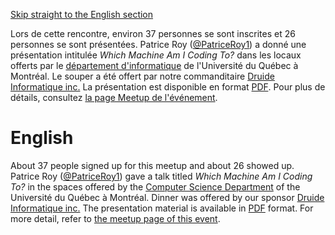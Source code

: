 [Skip straight to the English section](#english)

Lors de cette rencontre, environ 37 personnes se sont inscrites et 26 personnes se sont présentées. Patrice Roy ([@PatriceRoy1](https://twitter.com/PatriceRoy1)) a donné une présentation intitulée *Which Machine Am I Coding To?* dans les locaux offerts par le [département d'informatique](http://info.uqam.ca/) de l'Université du Québec à Montréal. Le souper a été offert par notre commanditaire [Druide Informatique inc.](https://www.druide.com/) La présentation est disponible en format  [PDF](https://github.com/CppMtl/Meetups/blob/master/2017/2017-06-27%20%5BPatrice%20Roy%5D%20Which%20machine%20am%20I%20coding%20to%3F/Which-machine-am-I-coding-to.pdf). Pour plus de détails, consultez [la page Meetup de l'événement](https://www.meetup.com/CppMtl/events/239559902/).

# English
About 37 people signed up for this meetup and about 26 showed up. Patrice Roy ([@PatriceRoy1](https://twitter.com/PatriceRoy1)) gave a talk titled *Which Machine Am I Coding To?* in the spaces offered by the [Computer Science Department](http://info.uqam.ca/) of the Université du Québec à Montréal. Dinner was offered by our sponsor [Druide Informatique inc.](https://www.druide.com/) The presentation material is available in [PDF](https://github.com/CppMtl/Meetups/blob/master/2017/2017-06-27%20%5BPatrice%20Roy%5D%20Which%20machine%20am%20I%20coding%20to%3F/Which-machine-am-I-coding-to.pdf) format. For more detail, refer to [the meetup page of this event](https://www.meetup.com/CppMtl/events/239559902/).
